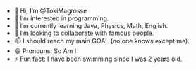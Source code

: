 - 👋 Hi, I’m @TokiMagrosse
- 👀 I’m interested in programming.
- 🌱 I’m currently learning Java, Physics, Math, English.
- 💞️ I’m looking to collaborate with famous people.
- 📫 I should reach my main GOAL (no one knows except me).
- 😄 Pronouns: So Am I
- ⚡ Fun fact: I have been swimming since I was 2 years old.

<!---
TokiMagrosse/TokiMagrosse is a ✨ special ✨ repository because its `README.md` (this file) appears on your GitHub profile.
You can click the Preview link to take a look at your changes.
--->
